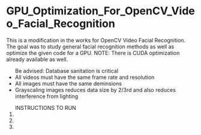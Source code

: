 # GPU_Optimization_For_OpenCV_Video_Facial_Recognition

This is a modification in the works for OpenCV Video Facial Recognition. The goal was to study general facial recognition methods as well as optimize the given code for a GPU. NOTE: There is CUDA optimization already available as well.

<ul> Be advised: Database sanitation is critical
  <li> All videos must have the same frame rate and resolution</li>
  <li> All images must have the same deminsions </li>
  <li> Grayscaling images reduces data size by 2/3rd and also reduces interference from lighting</li>
</ul>

<ol> INSTRUCTIONS TO RUN
  <li></li>
  <li></li>
  <li></li>

</ol>
  

